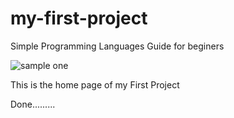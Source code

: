 # my-first-project

Simple Programming Languages Guide for beginers 


![sample one](https://github.com/user-attachments/assets/4d8481c3-0bc8-47bc-a280-d4c84a5459ac)


This is the home page of my First Project

Done.........
